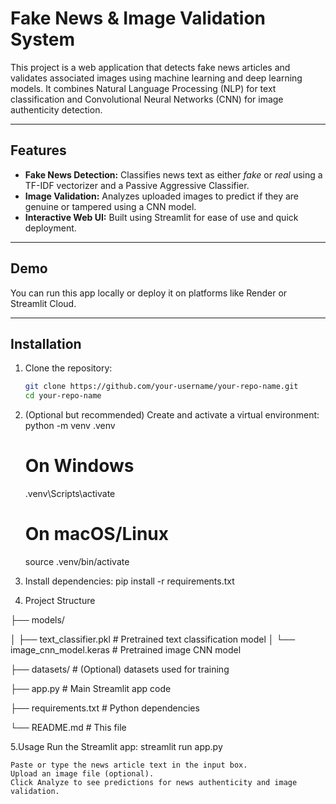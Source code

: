 # Fake News & Image Validation System

This project is a web application that detects fake news articles and validates associated images using machine learning and deep learning models. It combines Natural Language Processing (NLP) for text classification and Convolutional Neural Networks (CNN) for image authenticity detection.

---

## Features

- **Fake News Detection:** Classifies news text as either *fake* or *real* using a TF-IDF vectorizer and a Passive Aggressive Classifier.
- **Image Validation:** Analyzes uploaded images to predict if they are genuine or tampered using a CNN model.
- **Interactive Web UI:** Built using Streamlit for ease of use and quick deployment.

---

## Demo

You can run this app locally or deploy it on platforms like Render or Streamlit Cloud.

---

## Installation

1. Clone the repository:
   ```bash
   git clone https://github.com/your-username/your-repo-name.git
   cd your-repo-name

2. (Optional but recommended) Create and activate a virtual environment:
  python -m venv .venv
    # On Windows
      .venv\Scripts\activate
    # On macOS/Linux
      source .venv/bin/activate

3. Install dependencies:
  pip install -r requirements.txt

4. Project Structure
   
  ├── models/
  
  │   ├── text_classifier.pkl          # Pretrained text classification model
  │   └── image_cnn_model.keras         # Pretrained image CNN model
  
  ├── datasets/                        # (Optional) datasets used for training
  
  ├── app.py                          # Main Streamlit app code
  
  ├── requirements.txt                # Python dependencies
  
  └── README.md                      # This file

  5.Usage
    Run the Streamlit app:
        streamlit run app.py
        
    Paste or type the news article text in the input box.
    Upload an image file (optional).
    Click Analyze to see predictions for news authenticity and image validation.

